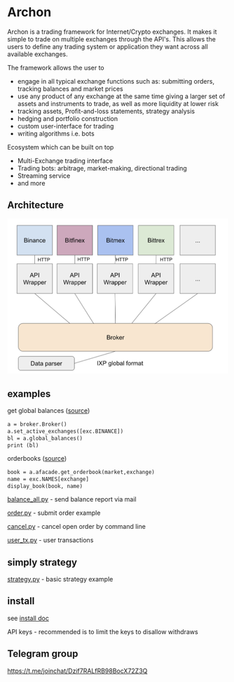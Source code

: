 # Archon

Archon is a trading framework for Internet/Crypto exchanges. It makes it simple to trade on multiple exchanges through the API's. This allows the users to define any trading system or application they want across all available exchanges.

The framework allows the user to

* engage in all typical exchange functions such as: submitting orders, tracking balances and market prices
* use any product of any exchange at the same time giving a larger set of assets and instruments to trade, as well as more liquidity at lower risk
* tracking assets, Profit-and-loss statements, strategy analysis
* hedging and portfolio construction
* custom user-interface for trading
* writing algorithms i.e. bots

Ecosystem which can be built on top

* Multi-Exchange trading interface
* Trading bots: arbitrage, market-making, directional trading
* Streaming service
* and more

## Architecture

![arch Image](docs/arch.png)

## examples

get global balances ([source](examples/balance_simple.py))

```
a = broker.Broker()
a.set_active_exchanges([exc.BINANCE])
bl = a.global_balances()
print (bl)
```
 
orderbooks ([source](examples/show_ordersbooks.py))
 
```
book = a.afacade.get_orderbook(market,exchange)
name = exc.NAMES[exchange]
display_book(book, name)
```

[balance_all.py](examples/balance_all.py) - send balance report via mail 

[order.py](examples/order.py) - submit order example

[cancel.py](examples/cancel.py) - cancel open order by command line

[user_tx.py](examples/user_tx.py) - user transactions

## simply strategy

[strategy.py](examples/strategy.py) - basic strategy example

## install 

see [install doc](docs/install.md)

API keys - recommended is to limit the keys to disallow withdraws

## Telegram group

https://t.me/joinchat/Dzif7RALfRB98BocX72Z3Q
